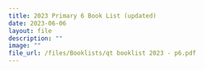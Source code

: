 ```yaml
---
title: 2023 Primary 6 Book List (updated)
date: 2023-06-06
layout: file
description: ""
image: ""
file_url: /files/Booklists/qt booklist 2023 - p6.pdf
---
```

